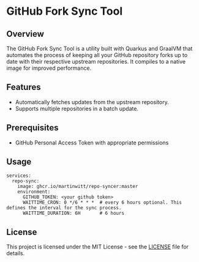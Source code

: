 # GitHub Fork Sync Tool

## Overview

The GitHub Fork Sync Tool is a utility built with Quarkus and GraalVM that automates the process of keeping all your GitHub repository forks up to date with their respective upstream repositories. It compiles to a native image for improved performance.

## Features

- Automatically fetches updates from the upstream repository.
- Supports multiple repositories in a batch update.

## Prerequisites

- GitHub Personal Access Token with appropriate permissions

## Usage

```
services:
  repo-sync:
    image: ghcr.io/martinwitt/repo-syncer:master
    environment:
      GITHUB_TOKEN: <your github token>
      WAITTIME_CRON: 0 */6 * * *  # every 6 hours optional. This defines the interval for the sync process.
      WAITTIME_DURATION: 6H       # 6 hours 

```

## License

This project is licensed under the MIT License - see the [LICENSE](LICENSE) file for details.

